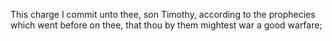 This charge I commit unto thee, son Timothy, according to the prophecies which went before on thee, that thou by them mightest war a good warfare;
